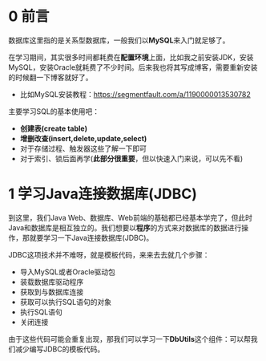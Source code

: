 # 0 前言

数据库这里指的是关系型数据库，一般我们以**MySQL**来入门就足够了。

在学习期间，其实很多时间都耗费在**配置环境**上面，比如我之前安装JDK，安装MySQL，安装Oracle就耗费了不少时间。后来我也将其写成博客，需要重新安装的时候翻一下博客就好了。

- 比如MySQL安装教程：https://segmentfault.com/a/1190000013530782

主要学习SQL的基本使用吧：

- **创建表(create table)**
- **增删改查(insert,delete,update,select)**
- 对于存储过程、触发器这些了解一下即可
- 对于索引、锁后面再学(**此部分很重要**，但以快速入门来说，可以先不看)

# 1 学习Java连接数据库(JDBC)

到这里，我们Java Web、数据库、Web前端的基础都已经基本学完了，但此时Java和数据库是相互独立的。我们想要以**程序**的方式来对数据库的数据进行操作，那就要学习一下Java连接数据库(JDBC)。

JDBC这项技术并不难呀，就是模板代码，来来去去就几个步骤：

- 导入MySQL或者Oracle驱动包
- 装载数据库驱动程序
- 获取到与数据库连接
- 获取可以执行SQL语句的对象
- 执行SQL语句
- 关闭连接

由于这些代码可能会重复出现，那我们可以学习一下**DbUtils**这个组件：可以帮我们减少编写JDBC的模板代码。